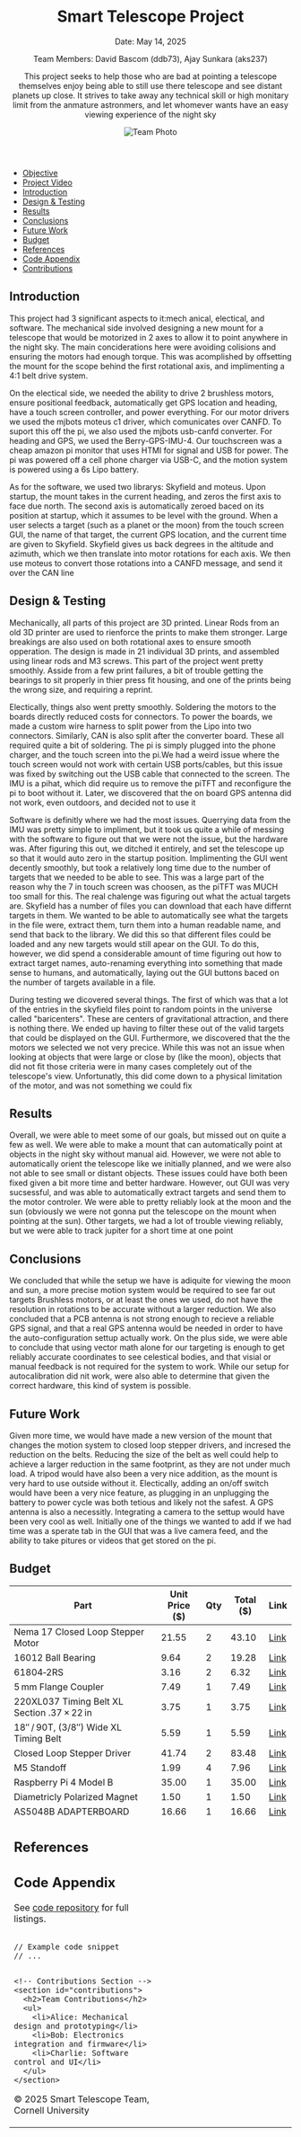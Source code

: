 <!DOCTYPE html>
<html lang="en">
<head>
  <meta charset="UTF-8">
  <meta http-equiv="X-UA-Compatible" content="IE=edge">
  <meta name="viewport" content="width=device-width, initial-scale=1.0">
  <link rel="stylesheet" href="css/style.css">
</head>
<body>
  <!-- Header -->
  <header>
    <h1>Smart Telescope Project</h1>
    <p>Date: May 14, 2025</p>
    <p>Team Members: David Bascom (ddb73), Ajay Sunkara (aks237)</p>
    <p>This project seeks to help those who are bad at pointing a telescope themselves enjoy being able to still use there telescope and see distant planets up           close. It strives to take away any technical skill or high monitary limit from the anmature astronmers, and let whomever wants have an easy viewing                experience of the night sky</p>
    <img src="img/team_photo.jpg" alt="Team Photo" />
  </header>

  <!-- Navigation -->
  <nav>
    <ul>
      <li><a href="#objective">Objective</a></li>
      <li><a href="https://www.youtube.com/watch?v=et91Gea6CPk" target="_blank">Project Video</a></li>
      <li><a href="#introduction">Introduction</a></li>
      <li><a href="#design">Design & Testing</a></li>
      <li><a href="#results">Results</a></li>
      <li><a href="#conclusions">Conclusions</a></li>
      <li><a href="#future-work">Future Work</a></li>
      <li><a href="#budget">Budget</a></li>
      <li><a href="#references">References</a></li>
      <li><a href="#code">Code Appendix</a></li>
      <li><a href="#contributions">Contributions</a></li>
    </ul>
  </nav>

  <main>
    <!-- Introduction Section -->
    <section id="introduction">
      <h2>Introduction</h2>
      <p> This project had 3 significant aspects to it:mech anical, electical, and software. The mechanical side involved designing a new mount for a
      telescope that would be motorized in 2 axes to allow it to point anywhere in the night sky. The main conciderations here were avoiding colisions and               ensuring the motors had enough torque. This was acomplished by offsetting the mount for the scope behind the first rotational axis, and implimenting a 
      4:1 belt drive system. </p>
      <p>On the electical side, we needed the ability to drive 2 brushless motors, ensure positional feedback, automatically get GPS 
        location and heading, have a touch screen controller, and power everything. For our motor drivers we used the mjbots moteus c1 driver, which comunicates 
        over CANFD. To suport this off the pi, we also used the mjbots usb-canfd converter. For heading and GPS, we used the Berry-GPS-IMU-4. Our touchscreen was 
        a cheap amazon pi monitor that uses HTMI for signal and USB for power. The pi was powered off a cell phone charger via USB-C, and the motion system is 
        powered using a 6s Lipo battery. </p>
      <p>As for the software, we used two librarys: Skyfield and moteus. Upon startup, the mount takes in the current heading, and zeros the first axis to face 
        due 
        north. The second axis is automatically zeroed baced on its position at startup, which it assumes to be level with the ground. When a user selects a
        target (such as a planet or the moon) from the touch screen GUI, the name of that target, the current GPS location, and the current time are given to 
        Skyfield. Skyfield gives us back degrees in the altitude and azimuth, which we then translate into motor rotations for each axis. We then use moteus to 
        convert those rotations into a CANFD message, and send it over the CAN line</p>
    </section>
    <!-- Design and Testing Section -->
    <section id="design">
      <h2>Design & Testing</h2>
      <p>Mechanically, all parts of this project are 3D printed. Linear Rods from an old 3D printer are used to rienforce the prints to make them stronger.
      Large breakings are also used on both rotational axes to ensure smooth opperation. The design is made in 21 individual 3D prints, and assembled using 
      linear rods and M3 screws. This part of the project went pretty smoothly. Asside from a few print failures, a bit of trouble getting the bearings to sit
      properly in thier press fit housing, and one of the prints being the wrong size, and requiring a reprint. </p>
      <p>Electically, things also went pretty smoothly. Soldering the motors to the boards directly reduced costs for connectors. To power the boards, we made 
      a custom wire harness to split power from the Lipo into two connectors. Similarly, CAN is also split after the converter board. These all required quite 
      a bit of soldering. The pi is simply plugged into the phone charger, and the touch screen into the pi.We had a weird issue where the touch screen would not
      work with certain USB ports/cables, but this issue was fixed by switching out the USB cable that connected to the screen. The IMU is a pihat, which did 
      require us to remove the piTFT and reconfigure the pi to boot without it. Later, we discovered that the on board GPS antenna did not work, even outdoors,
      and decided not to use it </p>
      <p>Software is definitly where we had the most issues. Querrying data from the IMU was pretty simple to impliment, but it took us quite a while of messing 
      with the software to figure out that we were not the issue, but the hardware was. After figuring this out, we ditched it entirely, and set the telescope up
      so that it would auto zero in the startup position. Implimenting the GUI went decently smoothly, but took a relatively long time due to the number of 
      targets that we needed to be able to see. This was a large part of the reason why the 7 in touch screen was choosen, as the piTFT was MUCH too small for
      this. The real chalenge was figuring out what the actual targets are. Skyfield has a number of files you can download that each have differnt targets in 
      them. We wanted to be able to automatically see what the targets in the file were, extract them, turn them into a human readable name, and send that back
      to the library. We did this so that different files could be loaded and any new targets would still apear on the GUI. To do this, however, we did spend a
      considerable amount of time figuring out how to extract target names, auto-renaming everything into something that made sense to humans, and automatically,
      laying out the GUI buttons baced on the number of targets available in a file. </p>
      <p> During testing we dicovered several things. The first of which was that a lot of the entries in the skyfield files point to random points in the 
        universe called "baricenters". These are centers of gravitational attraction, and there is nothing there. We ended up having to filter these out of the 
      valid targets that could be displayed on the GUI. Furthermore, we discovered that the the motors we selected we not very precice. While this was not an 
      issue when looking at objects that were large or close by (like the moon), objects that did not fit those criteria were in many cases completely out of the 
      telescope's view. Unfortunatly, this did come down to a physical limitation of the motor, and was not something we could fix</p>
    </section>
    <!-- Results Section -->
    <section id="results">
      <h2>Results</h2>
      <p>Overall, we were able to meet some of our goals, but missed out on quite a few as well. We were able to make a mount that can automatically point at 
      objects in the night sky without manual aid. However, we were not able to automatically orient the telescope like we initially planned, and we were also not
      able to see small or distant objects. These issues could have both been fixed given a bit more time and better hardware. However, out GUI was very 
      sucsessful, and was able to automatically extract targets and send them to the motor controler. We were able to pretty reliably look at the moon and the 
      sun (obviously we were not gonna put the telescope on the mount when pointing at the sun). Other targets, we had a lot of trouble viewing reliably, but we 
      were able to track jupiter for a short time at one point</p>
    </section>
    <!-- Conclusions Section -->
    <section id="conclusions">
      <h2>Conclusions</h2>
      <p>We concluded that while the setup we have is adiquite for viewing the moon and sun, a more precise motion system would be required to see far out targets
      Brushless motors, or at least the ones we used, do not have the resolution in rotations to be accurate without a larger reduction. We also concluded that a
      PCB antenna is not strong enough to recieve a reliable GPS signal, and that a real GPS antenna would be needed in order to have the auto-configuration settup
      actually work. On the plus side, we were able to conclude that using vector math alone for our targeting is enough to get reliably accurate coordinates 
      to see celestical bodies, and that visial or manual feedback is not required for the system to work. While our setup for autocalibration did nit work, were
      also able to determine that given the correct hardware, this kind of system is possible.</p>
    </section>
    <!-- Future Work Section -->
    <section id="future-work">
      <h2>Future Work</h2>
      <p>Given more time, we would have made a new version of the mount that changes the motion system to closed loop stepper drivers, and incresed the reduction 
      on the belts. Reducing the size of the belt as well could help to achieve a larger reduction in the same footprint, as they are not under much load. A 
      tripod would have also been a very nice addition, as the mount is very hard to use outside without it. Electically, adding an on/off switch would have
      been a very nice feature, as plugging in an unplugging the battery to power cycle was both tetious and likely not the safest. A GPS antenna is also a 
      necessitly. Integrating a camera to the settup would have been very cool as well. Initially one of the things we wanted to add if we had time was a sperate 
      tab in the GUI that was a live camera feed, and the ability to take pitures or videos that get stored on the pi.</p>
    </section>
    <!-- Budget Section -->
<section id="budget">
  <h2>Budget</h2>
  <table>
    <thead>
      <tr>
        <th>Part</th>
        <th>Unit Price ($)</th>
        <th>Qty</th>
        <th>Total ($)</th>
        <th>Link</th>
      </tr>
    </thead>
    <tbody>
      <tr>
        <td>Nema 17 Closed Loop Stepper Motor</td>
        <td>21.55</td>
        <td>2</td>
        <td>43.10</td>
        <td><a href="https://www.omc-stepperonline.com/nema-17-closed-loop-stepper-motor-52ncm-73-64oz-in-with-encoder-1000ppr-4000cpr-17hs19-2004d-e1k" target="_blank">Link</a></td>
      </tr>
      <tr>
        <td>16012 Ball Bearing</td>
        <td>9.64</td>
        <td>2</td>
        <td>19.28</td>
        <td><a href="https://www.123bearing.com/bearing-housing/deep-groove-bearing/single-row/16012" target="_blank">Link</a></td>
      </tr>
      <tr>
        <td>61804‑2RS</td>
        <td>3.16</td>
        <td>2</td>
        <td>6.32</td>
        <td><a href="https://www.123bearing.com/bearing-housing/deep-groove-bearing/single-row/61804-2rs" target="_blank">Link</a></td>
      </tr>
      <tr>
        <td>5 mm Flange Coupler</td>
        <td>7.49</td>
        <td>1</td>
        <td>7.49</td>
        <td><a href="https://www.amazon.com/uxcell-H12D10-Coupling-Coupler-Connector/dp/B07PLB2P4W" target="_blank">Link</a></td>
      </tr>
      <tr>
        <td>220XL037 Timing Belt XL Section .37 × 22 in</td>
        <td>3.75</td>
        <td>1</td>
        <td>3.75</td>
        <td><a href="https://texasbelting.com/products/220xl037-diesel" target="_blank">Link</a></td>
      </tr>
      <tr>
        <td>18″ / 90T, (3/8″) Wide XL Timing Belt</td>
        <td>5.59</td>
        <td>1</td>
        <td>5.59</td>
        <td><a href="https://www.servocity.com/18-90t-3-8-wide-xl-timing-belt/" target="_blank">Link</a></td>
      </tr>
      <tr>
        <td>Closed Loop Stepper Driver</td>
        <td>41.74</td>
        <td>2</td>
        <td>83.48</td>
        <td><a href="https://www.omc-stepperonline.com/closed-loop-stepper-driver-v4-1-0-3-0a-24-48vdc-for-nema-11-14-17-stepper-motor-cl42t-v41" target="_blank">Link</a></td>
      </tr>
      <tr>
        <td>M5 Standoff</td>
        <td>1.99</td>
        <td>4</td>
        <td>7.96</td>
        <td><a href="https://www.mcmaster.com/95947A547/" target="_blank">Link</a></td>
      </tr>
      <tr>
        <td>Raspberry Pi 4 Model B</td>
        <td>35.00</td>
        <td>1</td>
        <td>35.00</td>
        <td><a href="https://www.adafruit.com/product/4295" target="_blank">Link</a></td>
      </tr>
      <tr>
        <td>Diametricly Polarized Magnet</td>
        <td>1.50</td>
        <td>1</td>
        <td>1.50</td>
        <td><a href="https://mjbots.com/products/d42dia" target="_blank">Link</a></td>
      </tr>
      <tr>
        <td>AS5048B ADAPTERBOARD</td>
        <td>16.66</td>
        <td>1</td>
        <td>16.66</td>
        <td><a href="https://www.digikey.com/en/products/detail/ams-osram-usa-inc/AS5048B-ADAPTERBOARD/3188613" target="_blank">Link</a></td>
      </tr>
      <tr>
        <td>
    <!-- References Section -->
    <section id="references">
      <h2>References</h2>
      <ul>
        <!-- Cite datasheets, papers, websites, class materials -->
      </ul>
    </section>
    <!-- Code Appendix Section -->
    <section id="code">
      <h2>Code Appendix</h2>
      <p>See <a href="https://github.com/your-repo-link">code repository</a> for full listings.</p>
      <pre><code>
// Example code snippet
// ...
      </code></pre>
    </section>

    <!-- Contributions Section -->
    <section id="contributions">
      <h2>Team Contributions</h2>
      <ul>
        <li>Alice: Mechanical design and prototyping</li>
        <li>Bob: Electronics integration and firmware</li>
        <li>Charlie: Software control and UI</li>
      </ul>
    </section>
  </main>

  <!-- Footer -->
  <footer>
    <p>&copy; 2025 Smart Telescope Team, Cornell University</p>
  </footer>
</body>
</html>
